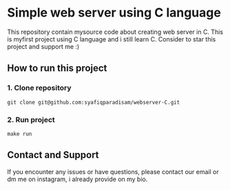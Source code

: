# Simple web server using C language

This repository contain mysource code about creating web server in C. This is myfirst project using C language and i still learn C. Consider to star this project and support me :)

## How to run this project
### 1. Clone repository
```
git clone git@github.com:syafiqparadisam/webserver-C.git
```

### 2. Run project
```
make run
```

## Contact and Support

If you encounter any issues or have questions, please contact our email or dm me on instagram, i already provide on my bio.
